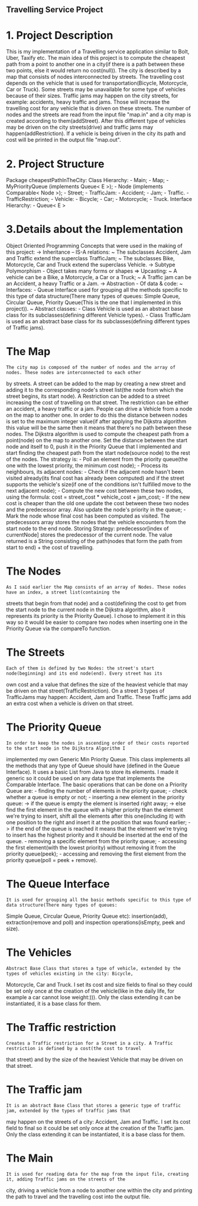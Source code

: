 ## Travelling Service Project

# 1. Project Description

This is my implementation of a Travelling service application similar to Bolt, Uber, Taxify etc. The main idea of this
project is to compute the cheapest path from a point to another one in a city(if there is a path between these two
points, else it would return no cost(null)). The city is described by a map that consists of nodes interconnected by
streets. The travelling cost depends on the vehicle that is used for transportation(Bicycle, Motorcycle, Car or Truck).
Some streets may be unavailable for some type of vehicles because of their sizes. Traffic jams may happen on the city
streets, for example: accidents, heavy traffic and jams. Those will increase the travelling cost for any vehicle that
is driven on these streets.
The number of nodes and the streets are read from the input file "map.in" and a city map is created according to
them(addStreet). After this different type of vehicles may be driven on the city streets(drive) and traffic jams may
happen(addRestriction). If a vehicle is being driven in the city its path and cost will be printed in the output file
"map.out".

# 2. Project Structure

Package cheapestPathInTheCity:
    Class Hierarchy:
        - Main;
        - Map;
        - MyPriorityQueue<E> (implements Queue< E >);
        - Node (implements Comparable< Node >);
        - Street;
        - TrafficJam:
            - Accident;
            - Jam;
            - Traffic.
        - TrafficRestriction;
        - Vehicle:
            - Bicycle;
            - Car;
            - Motorcycle;
            - Truck.
    Interface Hierarchy:
        - Queue< E >

# 3.Details about the Implementation

Object Oriented Programming Concepts that were used in the making of this project:
    -> Inheritance – IS-A relations:
        ~ The subclasses Accident, Jam and Traffic extend the superclass TrafficJam;
        ~ The subclasses Bike, Motorcycle, Car and Truck extend the superclass Vehicle.
    -> Subtype Polymorphism - Object takes many forms or shapes => Upcasting:
        ~ A vehicle can be a Bike, a Motorcycle, a Car or a Truck;
        ~ A Traffic jam can be an Accident, a heavy Traffic or a Jam.
    -> Abstraction - Of data & code:
        ~ Interfaces: - Queue Interface used for grouping all the methods specific to this type of data structure(There
                      many types of queues: Simple Queue, Circular Queue, Priority Queue(This is the one that I
                      implemented in this project)).
        ~ Abstract classes: - Class Vehicle is used as an abstract base class for its subclasses(defining different
                            Vehicle types).
                            - Class TrafficJam is used as an abstract base class for its subclasses(defining different
                            types of Traffic jams).

# The Map
    The city map is composed of the number of nodes and the array of nodes. These nodes are interconnected to each other
by streets.
    A street can be added to the map by creating a new street and adding it to the corresponding node's street list(the
node from which the street begins, its start node).
    A Restriction can be added to a street increasing the cost of travelling on that street. The restriction can be
either an accident, a heavy traffic or a jam.
    People can drive a Vehicle from a node on the map to another one. In order to do this the distance between nodes is
set to the maximum integer value(if after applying the Dijkstra algorithm this value will be the same then it means that
there's no path between these nodes.
    The Dijkstra algorithm is used to compute the cheapest path from a point(node) on the map to another one. Set the
distance between the start node and itself to 0, push it in the Priority Queue that I implemented and start finding the
cheapest path from the start node(source node) to the rest of the nodes. The strategy is:
    - Poll an element from the priority queue(the one with the lowest priority, the minimum cost node);
    - Process its neighbours, its adjacent nodes:
        - Check if the adjacent node hasn't been visited already(its final cost has already been computed) and if the
        street supports the vehicle's size(if one of the conditions isn't fulfilled move to the next adjacent node);
        - Compute the new cost between these two nodes, using the formula: cost = street_cost * vehicle_cost + jam_cost;
        - If the new cost is cheaper than the old one update the cost between these two nodes and the predecessor array.
        Also update the node's priority in the queue;
    - Mark the node whose final cost has been computed as visited.
    The predecessors array stores the nodes that the vehicle encounters from the start node to the end node.
    Storing Strategy: predecessor[index of currentNode] stores the predecessor of the current node.
    The value returned is a String consisting of the path(nodes that form the path from start to end) + the cost of
travelling.

# The Nodes
    As I said earlier the Map consists of an array of Nodes. These nodes have an index, a street list(containing the
streets that begin from that node) and a cost(defining the cost to get from the start node to the current node in the
Dijkstra algorithm, also it represents its priority is the Priority Queue). I chose to implement it in this way so it
would be easier to compare two nodes when inserting one in the Priority Queue via the compareTo function.

# The Streets
    Each of them is defined by two Nodes: the street's start node(beginning) and its end node(end). Every street has its
own cost and a value that defines the size of the heaviest vehicle that may be driven on that street(TrafficRestriction).
On a street 3 types of TrafficJams may happen: Accident, Jam and Traffic. These Traffic jams add an extra cost when a
vehicle is driven on that street.

# The Priority Queue
    In order to keep the nodes in ascending order of their costs reported to the start node in the Dijkstra Algorithm I
implemented my own Generic Min Priority Queue. This class implements all the methods that any type of Queue should have
(defined in the Queue Interface). It uses a basic List from Java to store its elements. I made it generic so it could be
used on any data type that implements the Comparable Interface.
    The basic operations that can be done on a Priority Queue are:
        - finding the number of elements in the priority queue;
        - check whether a queue is empty or not;
        - inserting a new element in the priority queue:
            -> if the queue is empty the element is inserted right away;
            -> else find the first element in the queue with a higher priority than the element we're trying to insert,
shift all the elements after this one(including it) with one position to the right and insert it at the position that
was found earlier;
            -> if the end of the queue is reached it means that the element we're trying to insert has the highest
priority and it should be inserted at the end of the queue.
        - removing a specific element from the priority queue;
        - accessing the first element(with the lowest priority) without removing it from the priority queue(peek);
        - accessing and removing the first element from the priority queue(poll = peek + remove).

# The Queue Interface
    It is used for grouping all the basic methods specific to this type of data structure(There many types of queues:
Simple Queue, Circular Queue, Priority Queue etc): insertion(add), extraction(remove and poll) and inspection
operations(isEmpty, peek and size).

# The Vehicles
    Abstract Base Class that stores a type of vehicle, extended by the types of vehicles existing in the city: Bicycle,
Motorcycle, Car and Truck. I set its cost and size fields to final so they could be set only once at the creation of the
vehicle(like in the daily life, for example a car cannot lose weight:))). Only the class extending it can be
instantiated, it is a base class for them.

# The Traffic restriction
    Creates a Traffic restriction for a Street in a city. A Traffic restriction is defined by a cost(the cost to travel
that street) and by the size of the heaviest Vehicle that may be driven on that street.

# The Traffic jam
    It is an abstract Base Class that stores a generic type of traffic jam, extended by the types of traffic jams that
may happen on the streets of a city: Accident, Jam and Traffic. I set its cost field to final so it could be set only
once at the creation of the Traffic jam. Only the class extending it can be instantiated, it is a base class for them.

# The Main
    It is used for reading data for the map from the input file, creating it, adding Traffic jams on the streets of the
city, driving a vehicle from a node to another one within the city and printing the path to travel and the travelling
cost into the output file.
